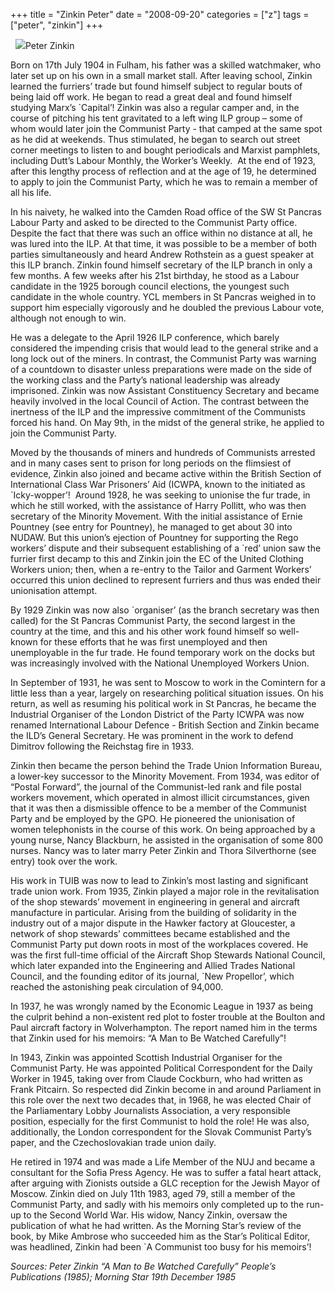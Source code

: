 +++
title = "Zinkin Peter"
date = "2008-09-20"
categories = ["z"]
tags = ["peter", "zinkin"]
+++

  ![](http://79.170.40.183/grahamstevenson.me.uk/images/stories/Zinkin%20Peter_edited%20resized.jpg)Peter Zinkin

Born on 17th July 1904 in Fulham, his father was a skilled watchmaker, who later set up on his own in a small market stall. After leaving school, Zinkin learned the furriers’ trade but found himself subject to regular bouts of being laid off work. He began to read a great deal and found himself studying Marx’s \`Capital’! Zinkin was also a regular camper and, in the course of pitching his tent gravitated to a left wing ILP group – some of whom would later join the Communist Party - that camped at the same spot as he did at weekends. Thus stimulated, he began to search out street corner meetings to listen to and bought periodicals and Marxist pamphlets, including Dutt’s Labour Monthly, the Worker’s Weekly.  At the end of 1923, after this lengthy process of reflection and at the age of 19, he determined to apply to join the Communist Party, which he was to remain a member of all his life.

In his naivety, he walked into the Camden Road office of the SW St Pancras Labour Party and asked to be directed to the Communist Party office. Despite the fact that there was such an office within no distance at all, he was lured into the ILP. At that time, it was possible to be a member of both parties simultaneously and heard Andrew Rothstein as a guest speaker at this ILP branch. Zinkin found himself secretary of the ILP branch in only a few months. A few weeks after his 21st birthday, he stood as a Labour candidate in the 1925 borough council elections, the youngest such candidate in the whole country. YCL members in St Pancras weighed in to support him especially vigorously and he doubled the previous Labour vote, although not enough to win.

He was a delegate to the April 1926 ILP conference, which barely considered the impending crisis that would lead to the general strike and a long lock out of the miners. In contrast, the Communist Party was warning of a countdown to disaster unless preparations were made on the side of the working class and the Party’s national leadership was already imprisoned. Zinkin was now Assistant Constituency Secretary and became heavily involved in the local Council of Action. The contrast between the inertness of the ILP and the impressive commitment of the Communists forced his hand. On May 9th, in the midst of the general strike, he applied to join the Communist Party.

Moved by the thousands of miners and hundreds of Communists arrested and in many cases sent to prison for long periods on the flimsiest of evidence, Zinkin also joined and became active within the British Section of International Class War Prisoners’ Aid (ICWPA, known to the initiated as \`Icky-wopper’!  Around 1928, he was seeking to unionise the fur trade, in which he still worked, with the assistance of Harry Pollitt, who was then secretary of the Minority Movement. With the initial assistance of Ernie Pountney (see entry for Pountney), he managed to get about 30 into NUDAW. But this union’s ejection of Pountney for supporting the Rego workers’ dispute and their subsequent establishing of a \`red’ union saw the furrier first decamp to this and Zinkin join the EC of the United Clothing Workers union; then, when a re-entry to the Tailor and Garment Workers’ occurred this union declined to represent furriers and thus was ended their unionisation attempt.

By 1929 Zinkin was now also \`organiser’ (as the branch secretary was then called) for the St Pancras Communist Party, the second largest in the country at the time, and this and his other work found himself so well-known for these efforts that he was first unemployed and then unemployable in the fur trade. He found temporary work on the docks but was increasingly involved with the National Unemployed Workers Union.   

In September of 1931, he was sent to Moscow to work in the Comintern for a little less than a year, largely on researching political situation issues. On his return, as well as resuming his political work in St Pancras, he became the Industrial Organiser of the London District of the Party ICWPA was now renamed International Labour Defence - British Section and Zinkin became the ILD’s General Secretary. He was prominent in the work to defend Dimitrov following the Reichstag fire in 1933.

Zinkin then became the person behind the Trade Union Information Bureau, a lower-key successor to the Minority Movement. From 1934, was editor of “Postal Forward”, the journal of the Communist-led rank and file postal workers movement, which operated in almost illicit circumstances, given that it was then a dismissible offence to be a member of the Communist Party and be employed by the GPO. He pioneered the unionisation of women telephonists in the course of this work. On being approached by a young nurse, Nancy Blackburn, he assisted in the organisation of some 800 nurses. Nancy was to later marry Peter Zinkin and Thora Silverthorne (see entry) took over the work. 

His work in TUIB was now to lead to Zinkin’s most lasting and significant trade union work. From 1935, Zinkin played a major role in the revitalisation of the shop stewards’ movement in engineering in general and aircraft manufacture in particular. Arising from the building of solidarity in the industry out of a major dispute in the Hawker factory at Gloucester, a network of shop stewards’ committees became established and the Communist Party put down roots in most of the workplaces covered. He was the first full-time official of the Aircraft Shop Stewards National Council, which later expanded into the Engineering and Allied Trades National Council, and the founding editor of its journal, \`New Propellor’, which reached the astonishing peak circulation of 94,000.

In 1937, he was wrongly named by the Economic League in 1937 as being the culprit behind a non-existent red plot to foster trouble at the Boulton and Paul aircraft factory in Wolverhampton. The report named him in the terms that Zinkin used for his memoirs: “A Man to Be Watched Carefully”!

In 1943, Zinkin was appointed Scottish Industrial Organiser for the Communist Party. He was appointed Political Correspondent for the Daily Worker in 1945, taking over from Claude Cockburn, who had written as Frank Pitcairn. So respected did Zinkin become in and around Parliament in this role over the next two decades that, in 1968, he was elected Chair of the Parliamentary Lobby Journalists Association, a very responsible position, especially for the first Communist to hold the role! He was also, additionally, the London correspondent for the Slovak Communist Party’s paper, and the Czechoslovakian trade union daily.

He retired in 1974 and was made a Life Member of the NUJ and became a consultant for the Sofia Press Agency. He was to suffer a fatal heart attack, after arguing with Zionists outside a GLC reception for the Jewish Mayor of Moscow. Zinkin died on July 11th 1983, aged 79, still a member of the Communist Party, and sadly with his memoirs only completed up to the run-up to the Second World War. His widow, Nancy Zinkin, oversaw the publication of what he had written. As the Morning Star’s review of the book, by Mike Ambrose who succeeded him as the Star’s Political Editor, was headlined, Zinkin had been \`A Communist too busy for his memoirs’!

_Sources: Peter Zinkin “A Man to Be Watched Carefully” People’s Publications (1985); Morning Star_ _19th December 1985_
